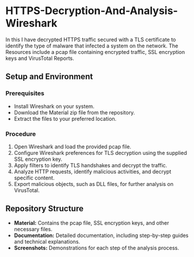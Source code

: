 # HTTPS-Decryption-And-Analysis-Wireshark

In this I have decrypted HTTPS traffic secured with a TLS certificate to identify the type of malware that infected a system on the network. 
The Resources include a pcap file containing encrypted traffic, SSL encryption keys and VirusTotal Reports.

## Setup and Environment
### Prerequisites
- Install Wireshark on your system.
- Download the Material zip file from the repository.
- Extract the files to your preferred location.

### Procedure
1. Open Wireshark and load the provided pcap file.
2. Configure Wireshark preferences for TLS decryption using the supplied SSL encryption key.
3. Apply filters to identify TLS handshakes and decrypt the traffic.
4. Analyze HTTP requests, identify malicious activities, and decrypt specific content.
5. Export malicious objects, such as DLL files, for further analysis on VirusTotal.


## Repository Structure
- **Material:** Contains the pcap file, SSL encryption keys, and other necessary files.
- **Documentation:** Detailed documentation, including step-by-step guides and technical explanations.
- **Screenshots:** Demonstrations for each step of the analysis process.


